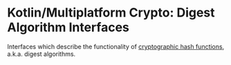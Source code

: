# Kotlin/Multiplatform Crypto: Digest Algorithm Interfaces

Interfaces which describe the functionality of [cryptographic hash functions][0], a.k.a.
digest algorithms.

[0]: https://en.wikipedia.org/wiki/Cryptographic_hash_function
